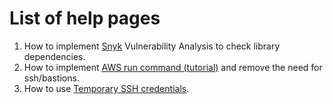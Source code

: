 # List of help pages

   1. How to implement [Snyk](snyk) Vulnerability Analysis to check library dependencies.
   1. How to implement [AWS run command (tutorial)](run-command) and remove the need for ssh/bastions.
   1. How to use [Temporary SSH credentials](temporary-ssh).
